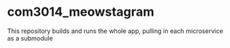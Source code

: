 # com3014_meowstagram
This repository builds and runs the whole app, pulling in each microservice as a submodule
